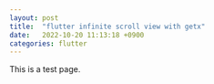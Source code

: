 ```yaml
---
layout: post
title:  "flutter infinite scroll view with getx"
date:   2022-10-20 11:13:18 +0900
categories: flutter
---
```


This is a test page.